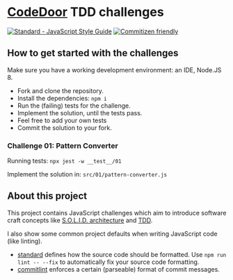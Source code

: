 # [CodeDoor](https://code-door.org/) TDD challenges

[![Standard - JavaScript Style Guide](https://img.shields.io/badge/code_style-standard-brightgreen.svg)](https://standardjs.com)
[![Commitizen friendly](https://img.shields.io/badge/commitizen-friendly-brightgreen.svg)](http://commitizen.github.io/cz-cli/)

## How to get started with the challenges

Make sure you have a working development environment: an IDE, Node.JS 8.

- Fork and clone the repository.
- Install the dependencies: `npm i`
- Run the (failing) tests for the challenge.
- Implement the solution, until the tests pass.
- Feel free to add your own tests
- Commit the solution to your fork.

### Challenge 01: Pattern Converter

Running tests: `npx jest -w __test__/01`

Implement the solution in: `src/01/pattern-converter.js`

## About this project

This project contains JavaScript challenges which aim to introduce software craft concepts like [S.O.L.I.D. architecture](https://en.wikipedia.org/wiki/SOLID_-\(object-oriented_design\)) and [TDD](https://en.wikipedia.org/wiki/Test-driven_development).

I also show some common project defaults when writing JavaScript code (like linting).

 - [standard](https://www.npmjs.com/package/standard) defines how the source code should be formatted. Use `npm run lint -- --fix` to automatically fix your source code formatting.
 - [commitlint](http://marionebl.github.io/commitlint/) enforces a certain (parseable) format of commit messages.
